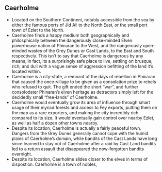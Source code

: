 ## Caerholme
  * Located on the Southern Continent, notably accessible from the sea by either the famous ports of Jid Ali to the North East, or the small port town of Ezlet to the North.
  * Caerholme finds a happy medium both geographically and philosphically between the dangerously close-minded Elven powerhouse nation of Phinaran to the West, and the dangerously open-minded wastes of the Grey Dunes or Cast Lands, to the East and South respectively.  This isn’t to say that Caerholme is dangerous by any means, in fact, its a surprisingly safe place to live, settling on brusque, rich, and dull with a vague sense of aggression befitting of the land it’s located within.
  * Caerholme is a city-state, a remnant of the days of rebellion in Phinaran that caused the once-village to be given as a consolation prize to rebels who refused to quit.  The gift ended the short “war”, and further consolodater Phinaran’s elven heritage as detractors simply left for the decidedly small “free-lands” of Caerholme.  
  * Caerholme would eventually grow its area of influence through smart usage of their myriad forests and access to Fey exports, putting them on the map as a rare exporters, and making the city incredibly rich compared to its size.  It would eventually gain control over nearby Ezlet, as well as half a dozen other towns nearby.  
  * Despite its location, Caerholme is actually a fairly peaceful town.  Dangers from the Grey Dunes generally cannot cope with the humid plains of Caerholme’s domain, while bandits of the Cast Lands have long since learned to stay out of Caerholme after a raid by Cast Land bandits led to a return assault that disappeared the now-forgotten bandits overnight.
  * Despite its location, Caerholme slides closer to the elves in terms of dispostion.  Caerholme is a town of nobles, 